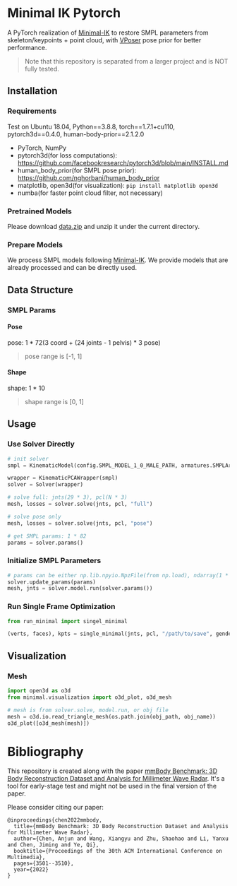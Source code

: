 # Minimal IK Pytorch

A PyTorch realization of [Minimal-IK](https://github.com/CalciferZh/Minimal-IK) to restore SMPL parameters from skeleton/keypoints + point cloud, with [VPoser](https://github.com/nghorbani/human_body_prior) pose prior for better performance.

> Note that this repository is separated from a larger project and is NOT fully tested.

## Installation

### Requirements
Test on Ubuntu 18.04, Python==3.8.8, torch==1.7.1+cu110, pytorch3d==0.4.0, human-body-prior==2.1.2.0
- PyTorch, NumPy
- pytorch3d(for loss computations): https://github.com/facebookresearch/pytorch3d/blob/main/INSTALL.md
- human_body_prior(for SMPL pose prior): https://github.com/nghorbani/human_body_prior
- matplotlib, open3d(for visualization): `pip install matplotlib open3d`
- numba(for faster point cloud filter, not necessary)

### Pretrained Models
Please download [data.zip](https://zjueducn-my.sharepoint.com/personal/xy_wong_zju_edu_cn/_layouts/15/onedrive.aspx?id=%2Fpersonal%2Fxy_wong_zju_edu_cn%2FDocuments%2FShare&ga=1) and unzip it under the current directory.

### Prepare Models
We process SMPL models following [Minimal-IK](https://github.com/CalciferZh/Minimal-IK). We provide models that are already processed and can be directly used.

## Data Structure

### SMPL Params
#### Pose
pose: 1 * 72(3 coord + (24 joints - 1 pelvis) * 3 pose)  
> pose range is [-1, 1]  

#### Shape
shape: 1 * 10  
> shape range is [0, 1]

## Usage
### Use Solver Directly

```python
# init solver
smpl = KinematicModel(config.SMPL_MODEL_1_0_MALE_PATH, armatures.SMPLArmature)

wrapper = KinematicPCAWrapper(smpl)
solver = Solver(wrapper)

# solve full: jnts(29 * 3), pcl(N * 3)
mesh, losses = solver.solve(jnts, pcl, "full")

# solve pose only
mesh, losses = solver.solve(jnts, pcl, "pose")

# get SMPL params: 1 * 82
params = solver.params()
```

### Initialize SMPL Parameters

```python
# params can be either np.lib.npyio.NpzFile(from np.load), ndarray(1 * 72), or ndarray(1 * 82)
solver.update_params(params)
mesh, jnts = solver.model.run(solver.params())
```

### Run Single Frame Optimization
```python
from run_minimal import singel_minimal

(verts, faces), kpts = single_minimal(jnts, pcl, "/path/to/save", gender="female", device="cuda:0", show_results=True)
```

## Visualization
### Mesh
```python
import open3d as o3d
from minimal.visualization import o3d_plot, o3d_mesh

# mesh is from solver.solve, model.run, or obj file
mesh = o3d.io.read_triangle_mesh(os.path.join(obj_path, obj_name))
o3d_plot([o3d_mesh(mesh)])
```

# Bibliography
This repository is created along with the paper [mmBody Benchmark: 3D Body Reconstruction Dataset and Analysis for Millimeter Wave Radar](https://dl.acm.org/doi/abs/10.1145/3503161.3548262). It's a tool for early-stage test and might not be used in the final version of the paper.

Please consider citing our paper:
```
@inproceedings{chen2022mmbody,
  title={mmBody Benchmark: 3D Body Reconstruction Dataset and Analysis for Millimeter Wave Radar},
  author={Chen, Anjun and Wang, Xiangyu and Zhu, Shaohao and Li, Yanxu and Chen, Jiming and Ye, Qi},
  booktitle={Proceedings of the 30th ACM International Conference on Multimedia},
  pages={3501--3510},
  year={2022}
}
```
